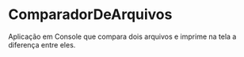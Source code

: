# ComparadorDeArquivos
 Aplicação em Console que compara dois arquivos e imprime na tela a diferença entre eles.
